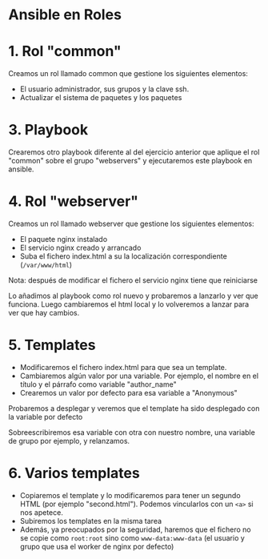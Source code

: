 # Ansible en Roles

# 1. Rol "common"
Creamos un rol llamado common que gestione los siguientes elementos:
- El usuario administrador, sus grupos y la clave ssh.
- Actualizar el sistema de paquetes y los paquetes

# 3. Playbook
Crearemos otro playbook diferente al del ejercicio anterior que aplique el rol "common" sobre el grupo "webservers" y ejecutaremos este playbook en ansible.

# 4. Rol "webserver"
Creamos un rol llamado webserver que gestione los siguientes elementos:
- El paquete nginx instalado
- El servicio nginx creado y arrancado
- Suba el fichero index.html a su la localización correspondiente (`/var/www/html`)

Nota: después de modificar el fichero el servicio nginx tiene que reiniciarse

Lo añadimos al playbook como rol nuevo y probaremos a lanzarlo y ver que funciona. Luego cambiaremos el html local y lo volveremos a lanzar para ver que hay cambios.

# 5. Templates
- Modificaremos el fichero index.html para que sea un template.
- Cambiaremos algún valor por una variable. Por ejemplo, el nombre en el título y el párrafo como variable "author_name"
- Crearemos un valor por defecto para esa variable a "Anonymous"

Probaremos a desplegar y veremos que el template ha sido desplegado con la variable por defecto

Sobreescribiremos esa variable con otra con nuestro nombre, una variable de grupo por ejemplo, y relanzamos.

# 6. Varios templates
- Copiaremos el template y lo modificaremos para tener un segundo HTML (por ejemplo "second.html"). Podemos vincularlos con un `<a>` si nos apetece.
- Subiremos los templates en la misma tarea
- Además, ya preocupados por la seguridad, haremos que el fichero no se copie como `root:root` sino como `www-data:www-data` (el usuario y grupo que usa el worker de nginx por defecto)
